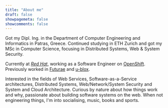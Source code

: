 ```yaml
---
title: "About me"
draft: false
showpagemeta: false
showcomments: false
---
```


Got my Dipl. Ing. in the Department of Computer Engineering and Informatics in Patras, Greece. Continued studying in ETH Zurich and got my MSc in Computer Science, focusing in Distributed Systems, Web & System Security.

Currently at [*Red Hat*](https://redhat.com/), working as a Software Engineer on [OpenShift](https://www.redhat.com/en/technologies/cloud-computing/openshift). Previously worked in [Futurae](https://futurae.com) and [u-blox](https://www.u-blox.com/).

Interested in the fields of Web Services, Software-as-a-Service architectures, Distributed Systems, Web/Network/System Security and System and Cloud Architecture. Curious by nature about how things work and why, passionate about building software systems on the web. When not engineering things, I'm into socialising, music, books and sports.
